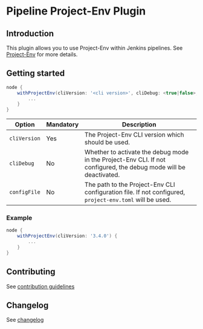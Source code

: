 # Pipeline Project-Env Plugin

## Introduction

This plugin allows you to use Project-Env within Jenkins pipelines. See [Project-Env](https://project-env.github.io/) for more details.

## Getting started

```groovy
node {
    withProjectEnv(cliVersion: '<cli version>', cliDebug: <true|false>, configFile: '<path to project-env.toml>') {
        ...
    }
}
```

| Option       | Mandatory | Description                                                                                                       |
|--------------|-----------|-------------------------------------------------------------------------------------------------------------------|
| `cliVersion` | Yes       | The Project-Env CLI version which should be used.                                                                 |
| `cliDebug`   | No        | Whether to activate the debug mode in the Project-Env CLI. If not configured, the debug mode will be deactivated. |
| `configFile` | No        | The path to the Project-Env CLI configuration file. If not configured, `project-env.toml` will be used.           |

### Example

```groovy
node {
    withProjectEnv(cliVersion: '3.4.0') {
        ...
    }
}
```

## Contributing

See [contribution guidelines](https://github.com/jenkinsci/.github/blob/master/CONTRIBUTING.md)

## Changelog

See [changelog](./CHANGELOG)

